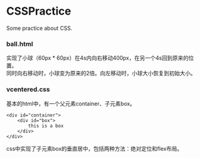 # CSSPractice
Some practice about CSS.

### ball.html

实现了小球（60px * 60px）在4s内向右移动400px，在另一个4s回到原来的位置。  
同时向右移动时，小球变为原来的2倍。向左移动时，小球大小恢复到初始大小。

### vcentered.css  

基本的html中，有一个父元素container、子元素box。
```
<div id="container">
    <div id="box">
        this is a box
    </div>
</div>
```
css中实现了子元素box的垂直居中，包括两种方法：绝对定位和flex布局。

